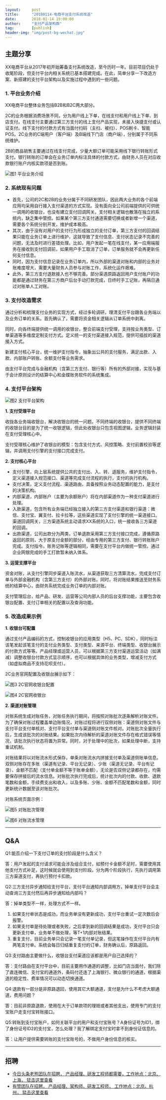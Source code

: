 ```yaml
---                           
layout:     post                                                
title:      "20180114-电商平台支付系统改造"                                                                               
date:       2018-01-14 19:00:00                                                                               
author:     "支付产品架构群"                                          
tag:		[publish]                                    
header-img: "img/post-bg-wechat.jpg"                                         
---
```


## 主题分享

XX电商平台从2017年初开始筹备支付系统改造，至今历时一年。目前项目仍处于收尾阶段，但支付平台内相关系统已基本搭建完成。在此，简单分享一下改造方案、新搭建的支付平台架构以及实施过程中遇到的一些问题。

### 1. 平台业务介绍

XX电商平台整体业务包括B2B和B2C两大部分。

2C的业务根据消费场景不同，分为用户线上下单，在线支付和用户线上下单、到店支付。在线支付主要通过第三方支付的线上支付产品实现，未接入快捷支付或认证支付。线下支付的付款方式有当面付扫码（主扫、被扫）、POS刷卡、智能POS。2C业务的C端用户（客户端）及B端线下门店（商户端），分别属于不同系统维护。

2B的商品销售主要通过在线支付完成，少量大额订单可能采用线下银行转账形式支付。银行转账的订单会在业务订单内标注具体的付款方式，由财务人员在对应收款银行账户内核实款项是否到账。

![图1 平台业务介绍](http://static.cocolian.org/img/201801/20180114/1.jpg)


### 2. 系统现有问题

- 首先，公司的2C和2B的业务分属于不同研发团队，因此两大业务的各个前端应用均采用自行接入支付渠道的方式实现。没有面向全公司前端提供的可供统一调用的收银台，也没有建立支付回调网关。支付相关逻辑也散落在独立的系统内，缺乏集中管控。如果某个第三方支付通道需要切换或者新增一个渠道，需要各个系统分别开发，维护成本极高。  
- 其次，由于没有对用户的支付行为形成独立的支付订单，第三方支付的回调结果只能在业务订单上进行维护，这就导致了支付信息、支付状态记录不完善的问题，无法及时进行差错处理。比如，用户发起一笔在线支付，某一应用端服务在接收到支付回调前，如果用户手工取消了订单，订单服务就不会再更新任何支付信息。  
- 同时，因为支付信息记录在业务订单内，所以外部的渠道对账和内部的业务对账难度增大，需要大量财务人员参与对账工作，系统化运作艰难。  
- 此外，第三方支付退款接入也不够完善。部分渠道原路返回用户支付账户的功能都是通过财务在第三方商户后台手动打款完成，日终时手工记账，再隔日通过对账单人工对账。  

### 3. 支付改造需求

通过分析和梳理支付业务的实现方式，经过多轮调研，理清支付平台跟各业务端以及业务订单的关系。首先确认了，需要将资金相关逻辑从订单系统中剥离。

同时，向各终端提供统一调用的收银台，整合前端支付受理，支持按业务类型、订单渠道等多维度定制支付方式。定义统一的支付渠道接入规范，提供可插拔的渠道接入方式。

新建支付核心平台，统一维护支付指令，抽象出公共的支付服务，满足出款、入款、内部账户转账、余额支付等业务需求。

由支付平台完成与金融机构（含第三方支付、银行等）所有的外部对接，实现与基于会计原则设计的结算中心和金蝶账务软件的系统集成。

### 4. 支付平台架构

![图2 支付平台架构](http://static.cocolian.org/img/201801/20180114/2.jpg)


**1. 支付受理平台**

收拢各业务端收银台，解决收银台的统一问题。不同终端的收银台，提供不同终端的收银台目的是为了统一收银逻辑，但此处收银台只包含视图逻辑，业务逻辑封装在支付受理核心中。

支付受理核心维护了收银台的模型：包含支付方式、风控策略、支付前置校验等逻辑，并调用支付引擎的支付接口完成支付。

**2. 支付核心平台**

- 支付引擎，向上层系统提供公共的支付出、入、转、退服务，维护支付指令，定义渠道接入规范接口、渠道等完成支付流程的执行，支付的执行机构。  
- 支付决策，定义支付流程、渠道路由，具备按照业务动态配置的能力，是支付的决策机构。  
- 内部渠道，内部账户（主要为余额账户）将在内部渠道作为一种支付渠道进行处理。  
- 入款渠道，包含所有业务端已经独立接入的第三方支付渠道和银行渠道：微信、支付宝、翼支付、拉卡拉等，这些渠道实现了支付引擎的统一渠道接口。渠道回调网关，三方渠道系统主动请求XX系统的入口，统一接收各三方渠道的回调。  
-  出款渠道，公司出款分为两类，订单退款采用第三方支付接口完成，遵循原路返回的原则，大于原支付金额的部分，经由专用的第三方支付、银行转账账户完成。支付指令，账务记账等逻辑相同，需要在支付平台内做统一管控。通过企业网银完成的手工打款暂未纳入体系。  

**3. 运营支撑平台**

资金对账，从支付引擎同步渠道入账流水，从渠道获取三方清算流水，完成支付订单与外部金融机构（含第三方支付）的外部对账。同时，将对账结果推送至财务系统的结算中心，由财务系统完成业务订单的内部对账。

支付管理后台，给产品、研发、运营等公司内部人员的后台支撑功能，主要包含收银台配置、支付订单相关的配置以及查询功能。

### 5. 改造成果示例

**1. 收银台可配置**

通过支付产品编码的方式，控制收银台的应用类型（H5、PC、SDK），同时标注该笔发起该笔支付的支付业务类型、支付类型、来源平台、终端类型、收银台展示的付款方式等等。产品经理或运营人员，可以根据第三方支付渠道运营活动（如满减）调整收银台付款方式显示顺序，也可以根据具体的业务类型，增减支付方式（如虚拟商品不支持花呗支付）。

2C业务官网配置及收银台展示如下：

![图3 2C官网收银台配置](http://static.cocolian.org/img/201801/20180114//3.png)

![图4 2C官网收银台](http://static.cocolian.org/img/201801/20180114/4.png)

**2. 渠道对账管理**

对账系统生成对账任务，对账任务执行期间，将按照对账批次逐条解析对账文件。为了确保对账过程覆盖单边账情况，对账过程将进行双侧对账：渠道侧对账文件与支付平台支付单核对、支付平台支付单与渠道侧对账文件核对。对账批次全量执行后，生成该批次的对账结果。如果批次内待解析的渠道对账文件存在格式错误等情况，该批次执行状态将置为异常。同时，对于处理中的批次，如果处理中断，支持重试机制。

对账结果将以对账流水形式保存，单条对账流水内拼接支付单及渠道侧账单信息。双侧对账存在多账（渠道有记录、平台无记录）、少账（渠道无记录、平台有记录）、金额不匹配（支付单金额不等于账单金额），无论是否双侧记录都存在，均需要保存拼接后的流水信息。对账批次执行完成后，统计批次内的付款、收款、退款笔数和金额，手续费支出和收入，以及多账、少账、金额不匹配笔数和金额，同时更新统计数据至该对账批次。

对账系统页面示例：

![图5 对账批次管理](http://static.cocolian.org/img/201801/20180114/5.png)

![图6 对账流水管理](http://static.cocolian.org/img/201801/20180114/6.png)



--- 

## Q&A

Q1:能否介绍一下支付订单的支付阶段是什么含义？

答：用户发起的支付请求可能会涉及组合支付，如预付卡金额不足时，需要使用其他支付方式补足，这时候就会使用到支付阶段。分为两个阶段执行，先执行调用第三方渠道支付，再执行预付卡扣款。

Q2:三方支付异步通知给支付平台，支付平台通知内部调用方，掉单支付平台会主动查询三方支付然后再异步通知给内部吗？

答：掉单类型不一样，处理方式不一样。  
1. 如果支付单状态是成功，而业务单没有更新成功，支付平台重试一定次数后会报警。    
2. 如果支付单是待处理或者失败，之后拿到新的回调结果是成功，支付平台只会更新支付单，业务单不做处理，等T+1内部对账结果。  
3. 重复支付，目前业务单只会记录一笔支付单记录，但这笔操作在支付平台内有两笔支付单。系统会每日归结重复支付的订单，财务确认后，原路返回。  

Q3:支付路由主要做什么，收银台支付渠道应该都是用户自己选择的？

答：支付路由在支付平台中，目前主要用作通道的调整，比如门店当面付，我们除了直连微信、支付宝的通道外，条码付还连了上海银行、微众银行的通道，根据渠道的稳定性、费率情况可以动态切换通道。

Q4:退款有一部分是非原路退回，使用其它大额通道，支付是为什么不考虑大额通道，费用问题？

答：目前非原路退款，使用在大于订单款项的理赔或者其他支出，使用专门的支付宝账户走支付宝转账接口。

Q5:转账到支付宝账户，如何关联平台的用户和支付宝账号？A身份证号为ID1，绑了身份证号ID2的支付宝，怎么处理？我了解绑定支付宝时拿不到身份证信息的。

答：让用户提供需要转账的支付宝账号的，不做用户身份信息的核实。

---

## 招聘

- [今日头条老熊团队在招聘， 产品经理、研发工程师都需要，工作地点：北京、上海， 猛击这里查看 ](http://doc.cocolian.org/job/2018/01/16/toutiao/)  
- [有赞团队在招聘， 产品经理、架构师、研发工程师， 工作地点：北京、杭州， 猛击这里查看](http://doc.cocolian.org/job/2018/01/17/youzan/)   

